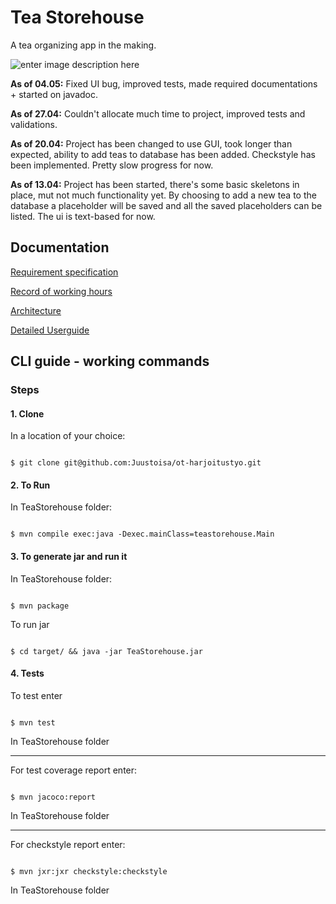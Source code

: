 # Tea Storehouse

A tea organizing app in the making.

![enter image description here](https://image.flaticon.com/icons/png/512/112/112430.png)

**As of 04.05:**
Fixed UI bug, improved tests, made required documentations + started on javadoc.

**As of 27.04:**
Couldn't allocate much time to project, improved tests and validations.

**As of 20.04:**
Project has been changed to use GUI, took longer than expected, ability to add teas to database has been added. Checkstyle has been implemented. Pretty slow progress for now.

**As of 13.04:**
Project has been started, there's some basic skeletons in place, mut not much functionality yet. By choosing to add a new tea to the database a placeholder will be saved and all the saved placeholders can be listed. The ui is text-based for now.

## Documentation

[Requirement specification](https://github.com/Juustoisa/ot-harjoitustyo/blob/master/TeaStorehouse/Documentation/Vaatimusmaarittely.md)

[Record of working hours](https://github.com/Juustoisa/ot-harjoitustyo/blob/master/TeaStorehouse/Documentation/Tuntikirjanpito.md)

[Architecture](https://github.com/Juustoisa/ot-harjoitustyo/blob/master/TeaStorehouse/Documentation/arkkitehtuuri.md)

[Detailed Userguide](https://github.com/Juustoisa/ot-harjoitustyo/blob/master/TeaStorehouse/Documentation/Userguide.md)

## CLI guide - working commands

### Steps

#### 1. Clone

In a location of your choice:

```console

$ git clone git@github.com:Juustoisa/ot-harjoitustyo.git

```

#### 2. To Run

In TeaStorehouse folder:

```console

$ mvn compile exec:java -Dexec.mainClass=teastorehouse.Main

```

#### 3. To generate jar and run it

In TeaStorehouse folder:

```console

$ mvn package

```

To run jar

```console

$ cd target/ && java -jar TeaStorehouse.jar

```

#### 4. Tests

To test enter

```console

$ mvn test

```

In TeaStorehouse folder

---

For test coverage report enter:

```console

$ mvn jacoco:report

```

In TeaStorehouse folder

---

For checkstyle report enter:

```console

$ mvn jxr:jxr checkstyle:checkstyle

```

In TeaStorehouse folder

